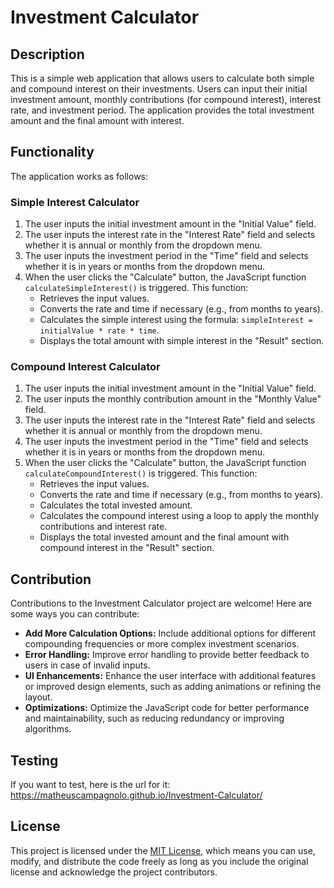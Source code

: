 # Investment Calculator

## Description

This is a simple web application that allows users to calculate both simple and compound interest on their investments. Users can input their initial investment amount, monthly contributions (for compound interest), interest rate, and investment period. The application provides the total investment amount and the final amount with interest.

## Functionality

The application works as follows:

### Simple Interest Calculator

1. The user inputs the initial investment amount in the "Initial Value" field.
2. The user inputs the interest rate in the "Interest Rate" field and selects whether it is annual or monthly from the dropdown menu.
3. The user inputs the investment period in the "Time" field and selects whether it is in years or months from the dropdown menu.
4. When the user clicks the "Calculate" button, the JavaScript function `calculateSimpleInterest()` is triggered. This function:
   - Retrieves the input values.
   - Converts the rate and time if necessary (e.g., from months to years).
   - Calculates the simple interest using the formula: `simpleInterest = initialValue * rate * time`.
   - Displays the total amount with simple interest in the "Result" section.

### Compound Interest Calculator

1. The user inputs the initial investment amount in the "Initial Value" field.
2. The user inputs the monthly contribution amount in the "Monthly Value" field.
3. The user inputs the interest rate in the "Interest Rate" field and selects whether it is annual or monthly from the dropdown menu.
4. The user inputs the investment period in the "Time" field and selects whether it is in years or months from the dropdown menu.
5. When the user clicks the "Calculate" button, the JavaScript function `calculateCompoundInterest()` is triggered. This function:
   - Retrieves the input values.
   - Converts the rate and time if necessary (e.g., from months to years).
   - Calculates the total invested amount.
   - Calculates the compound interest using a loop to apply the monthly contributions and interest rate.
   - Displays the total invested amount and the final amount with compound interest in the "Result" section.

## Contribution

Contributions to the Investment Calculator project are welcome! Here are some ways you can contribute:

- **Add More Calculation Options:** Include additional options for different compounding frequencies or more complex investment scenarios.
- **Error Handling:** Improve error handling to provide better feedback to users in case of invalid inputs.
- **UI Enhancements:** Enhance the user interface with additional features or improved design elements, such as adding animations or refining the layout.
- **Optimizations:** Optimize the JavaScript code for better performance and maintainability, such as reducing redundancy or improving algorithms.

## Testing

If you want to test, here is the url for it: https://matheuscampagnolo.github.io/Investment-Calculator/

## License

This project is licensed under the [MIT License](LICENSE), which means you can use, modify, and distribute the code freely as long as you include the original license and acknowledge the project contributors.

